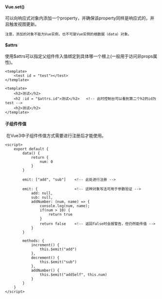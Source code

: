 #### Vue.set()

​	可以向响应式对象内添加一个property，并确保该property同样是响应式的，并且触发视图更新。

 	注意，添加的对象不能为Vue实例，也不可是Vue实例的根数据（data）对象。



#### $attrs

​	使用$attrs可以指定父组件传入值绑定到具体哪一个根上(一般用于访问非props属性)。

```vue
<template>
	<test id = "test"></test>
</template>

<template>
	<h2>测试</h2>
    <h2 :id = "$attrs.id">测试</h2>	<!-- 此时控制台可以看到第二个h2的id为test -->
    <h2>测试</h2>
</template>
```





#### 子组件传值

​	在Vue3中子组件传值方式需要进行注册后才能使用。

```vue
<script>
	export default {
        data() {
            return {
                num: 0
            }
        }
        
        emit: ["add", "sub"]	<!-- 此处进行注册 -->
        
        emit: {					<!-- 这种对象写法可用于参数验证 -->
        	add: null,
        	sub: null,
        	addNumber: (num, name) => {
                console.log(num, name);
                if(num > 10) {
                    return true
                }
                return false	<!-- 返回false时会报警告，但仍然能传值 -->
            }
    	}
        
        methods: {
        	increment() {
                this.$emit("add")
            },
            decrement() {
                this.$emit("sub")
            },
            addNumber() {
                this.$emit("addSelf", this.num)
            }
    	}
    }
</script>
```




